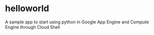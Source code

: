 # helloworld
A sample app to start using python in Google App Engine and Compute Engine through Cloud Shell
